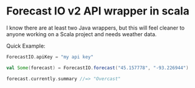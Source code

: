 Forecast IO v2 API wrapper in scala
===================================

I know there are at least two Java wrappers, but this will feel cleaner to anyone working on a Scala project and needs weather data.

Quick Example:

```scala
ForecastIO.apiKey = "my api key"

val Some(forecast) = ForecastIO.forecast("45.157778", "-93.226944")

forecast.currently.summary //=> "Overcast"
```
